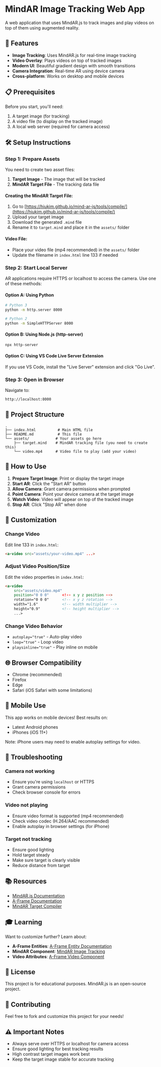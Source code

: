 # MindAR Image Tracking Web App

A web application that uses MindAR.js to track images and play videos on top of them using augmented reality.

## 🚀 Features

- **Image Tracking**: Uses MindAR.js for real-time image tracking
- **Video Overlay**: Plays videos on top of tracked images
- **Modern UI**: Beautiful gradient design with smooth transitions
- **Camera Integration**: Real-time AR using device camera
- **Cross-platform**: Works on desktop and mobile devices

## 📋 Prerequisites

Before you start, you'll need:

1. A target image (for tracking)
2. A video file (to display on the tracked image)
3. A local web server (required for camera access)

## 🛠️ Setup Instructions

### Step 1: Prepare Assets

You need to create two asset files:

1. **Target Image** - The image that will be tracked
2. **MindAR Target File** - The tracking data file

#### Creating the MindAR Target File:

1. Go to [https://hiukim.github.io/mind-ar-js/tools/compile/](https://hiukim.github.io/mind-ar-js/tools/compile/)
2. Upload your target image
3. Download the generated `.mind` file
4. Rename it to `target.mind` and place it in the `assets/` folder

#### Video File:

- Place your video file (mp4 recommended) in the `assets/` folder
- Update the filename in `index.html` line 133 if needed

### Step 2: Start Local Server

AR applications require HTTPS or localhost to access the camera. Use one of these methods:

#### Option A: Using Python

```bash
# Python 3
python -m http.server 8000

# Python 2
python -m SimpleHTTPServer 8000
```

#### Option B: Using Node.js (http-server)

```bash
npx http-server
```

#### Option C: Using VS Code Live Server Extension

If you use VS Code, install the "Live Server" extension and click "Go Live".

### Step 3: Open in Browser

Navigate to:
```
http://localhost:8000
```

## 📁 Project Structure

```
.
├── index.html          # Main HTML file
├── README.md           # This file
└── assets/            # Your assets go here
    ├── target.mind    # MindAR tracking file (you need to create this)
    └── video.mp4      # Video file to play (add your video)
```

## 🎯 How to Use

1. **Prepare Target Image**: Print or display the target image
2. **Start AR**: Click the "Start AR" button
3. **Allow Camera**: Grant camera permissions when prompted
4. **Point Camera**: Point your device camera at the target image
5. **Watch Video**: Video will appear on top of the tracked image
6. **Stop AR**: Click "Stop AR" when done

## 🎨 Customization

### Change Video

Edit line 133 in `index.html`:
```html
<a-video src="assets/your-video.mp4" ...>
```

### Adjust Video Position/Size

Edit the video properties in `index.html`:
```html
<a-video 
    src="assets/video.mp4"
    position="0 0 0"      <!-- x y z position -->
    rotation="0 0 0"      <!-- x y z rotation -->
    width="1.6"           <!-- width multiplier -->
    height="0.9"          <!-- height multiplier -->
    ...>
```

### Change Video Behavior

- `autoplay="true"` - Auto-play video
- `loop="true"` - Loop video
- `playsinline="true"` - Play inline on mobile

## 🌐 Browser Compatibility

- Chrome (recommended)
- Firefox
- Edge
- Safari (iOS Safari with some limitations)

## 📱 Mobile Use

This app works on mobile devices! Best results on:
- Latest Android phones
- iPhones (iOS 11+)

Note: iPhone users may need to enable autoplay settings for video.

## 🔧 Troubleshooting

### Camera not working
- Ensure you're using `localhost` or HTTPS
- Grant camera permissions
- Check browser console for errors

### Video not playing
- Ensure video format is supported (mp4 recommended)
- Check video codec (H.264/AAC recommended)
- Enable autoplay in browser settings (for iPhone)

### Target not tracking
- Ensure good lighting
- Hold target steady
- Make sure target is clearly visible
- Reduce distance from target

## 📚 Resources

- [MindAR.js Documentation](https://hiukim.github.io/mind-ar-js-doc/)
- [A-Frame Documentation](https://aframe.io/docs/)
- [MindAR Target Compiler](https://hiukim.github.io/mind-ar-js/tools/compile/)

## 🎓 Learning

Want to customize further? Learn about:
- **A-Frame Entities**: [A-Frame Entity Documentation](https://aframe.io/docs/)
- **MindAR Component**: [MindAR Image Tracking](https://hiukim.github.io/mind-ar-js-doc/)
- **Video Attributes**: [A-Frame Video Component](https://aframe.io/docs/)

## 📝 License

This project is for educational purposes. MindAR.js is an open-source project.

## 🤝 Contributing

Feel free to fork and customize this project for your needs!

## ⚠️ Important Notes

- Always serve over HTTPS or localhost for camera access
- Ensure good lighting for best tracking results
- High contrast target images work best
- Keep the target image stable for accurate tracking

